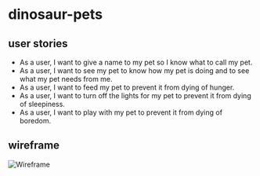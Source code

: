 # dinosaur-pets

## user stories

- As a user, I want to give a name to my pet so I know what to call my pet.
- As a user, I want to see my pet to know how my pet is doing and to see what my pet needs from me.
- As a user, I want to feed my pet to prevent it from dying of hunger.
- As a user, I want to turn off the lights for my pet to prevent it from dying of sleepiness.
- As a user, I want to play with my pet to prevent it from dying of boredom.


## wireframe

![Wireframe](https://user-images.githubusercontent.com/98079271/152946963-25dc2253-5719-4fbe-ad36-d73298a49bee.png)
